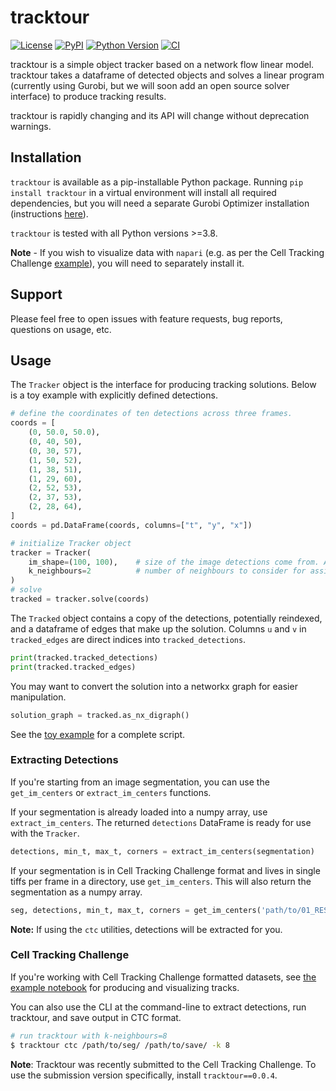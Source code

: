 # tracktour

[![License](https://img.shields.io/pypi/l/tracktour.svg?color=green)](https://github.com/DragaDoncila/tracktour/raw/main/LICENSE)
[![PyPI](https://img.shields.io/pypi/v/tracktour.svg?color=green)](https://pypi.org/project/tracktour)
[![Python Version](https://img.shields.io/pypi/pyversions/tracktour.svg?color=green)](https://python.org)
[![CI](https://github.com/DragaDoncila/tracktour/actions/workflows/ci.yml/badge.svg)](https://github.com/DragaDoncila/tracktour/actions/workflows/ci.yml)

tracktour is a simple object tracker based on a network flow linear model. tracktour takes a dataframe of detected objects and solves a linear program
(currently using Gurobi, but we will soon add an open source solver interface) to produce tracking results.

tracktour is rapidly changing and its API will change without deprecation warnings.

## Installation

`tracktour` is available as a pip-installable Python package. Running `pip install tracktour` in a virtual environment will install all
required dependencies, but you will need a separate Gurobi Optimizer installation (instructions [here](https://support.gurobi.com/hc/en-us/articles/4534161999889-How-do-I-install-Gurobi-Optimizer)).

`tracktour` is tested with all Python versions >=3.8.

**Note** - If you wish to visualize data with `napari` (e.g. as per the Cell Tracking Challenge [example](./examples/build_and_solve_ctc.ipynb)), you will need to separately install it.

## Support

Please feel free to open issues with feature requests, bug reports, questions on usage, etc.

## Usage

The `Tracker` object is the interface for producing tracking solutions. Below is a toy example with explicitly defined detections.

```python
# define the coordinates of ten detections across three frames.
coords = [
    (0, 50.0, 50.0),
    (0, 40, 50),
    (0, 30, 57),
    (1, 50, 52),
    (1, 38, 51),
    (1, 29, 60),
    (2, 52, 53),
    (2, 37, 53),
    (2, 28, 64),
]
coords = pd.DataFrame(coords, columns=["t", "y", "x"])

# initialize Tracker object
tracker = Tracker(
    im_shape=(100, 100),    # size of the image detections come from. Affects cost of detections appearing/disappearing
    k_neighbours=2          # number of neighbours to consider for assignment in the next frame (default=10)
)
# solve
tracked = tracker.solve(coords)
```

The `Tracked` object contains a copy of the detections, potentially reindexed, and a dataframe of edges that make up the solution.
Columns `u` and `v` in `tracked_edges` are direct indices into `tracked_detections`.

```python
print(tracked.tracked_detections)
print(tracked.tracked_edges)
```

You may want to convert the solution into a networkx graph for easier manipulation.

```python
solution_graph = tracked.as_nx_digraph()
```

See the [toy example](./examples/toy.py) for a complete script.

### Extracting Detections

If you're starting from an image segmentation, you can use the `get_im_centers` or `extract_im_centers` functions.

If your segmentation is already loaded into a numpy array, use `extract_im_centers`. The returned `detections` DataFrame is ready for use with the `Tracker`.

```python
detections, min_t, max_t, corners = extract_im_centers(segmentation)
```

If your segmentation is in Cell Tracking Challenge format and lives in single tiffs per frame in a directory, use `get_im_centers`. This will also return
the segmentation as a numpy array.

```python
seg, detections, min_t, max_t, corners = get_im_centers('path/to/01_RES/')
```

**Note:** If using the `ctc` utilities, detections will be extracted for you.

### Cell Tracking Challenge

If you're working with Cell Tracking Challenge formatted datasets, see [the example notebook](./examples/build_and_solve_ctc.ipynb) for producing and visualizing tracks.

You can also use the CLI at the command-line to extract detections, run tracktour, and save output in CTC format.

```sh
# run tracktour with k-neighbours=8
$ tracktour ctc /path/to/seg/ /path/to/save/ -k 8
```

**Note**: Tracktour was recently submitted to the Cell Tracking Challenge. To use the submission version specifically, install `tracktour==0.0.4`.
